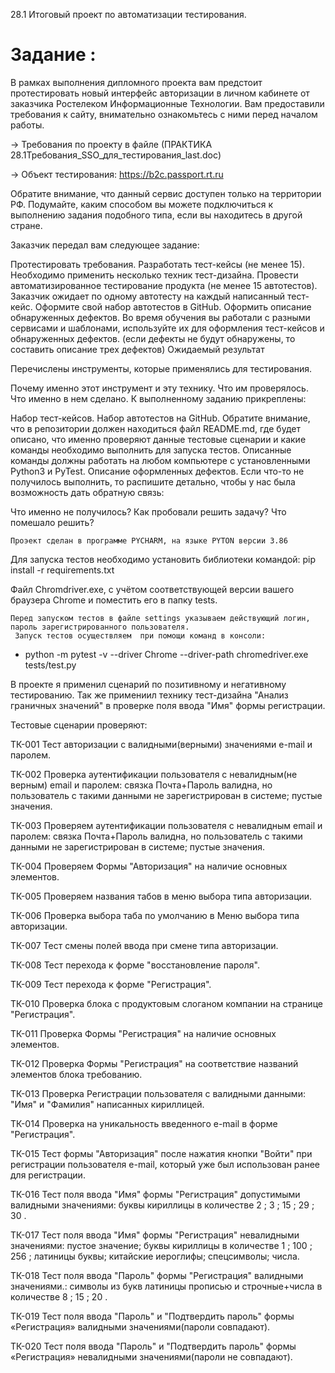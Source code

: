 28.1 Итоговый проект по автоматизации тестирования.
# Задание :
В рамках выполнения дипломного проекта вам предстоит протестировать новый интерфейс авторизации в личном кабинете от заказчика Ростелеком Информационные Технологии. Вам предоставили требования к сайту, внимательно ознакомьтесь с ними перед началом работы. 

→ Требования по проекту в файле (ПРАКТИКА 28.1Требования_SSO_для_тестирования_last.doc)

→ Объект тестирования: https://b2c.passport.rt.ru

Обратите внимание, что данный сервис доступен только на территории РФ. Подумайте, каким способом вы можете подключиться к выполнению задания подобного типа, если вы находитесь в другой стране.

Заказчик передал вам следующее задание:

Протестировать требования.
Разработать тест-кейсы (не менее 15). Необходимо применить несколько техник тест-дизайна.
Провести автоматизированное тестирование продукта (не менее 15 автотестов). Заказчик ожидает по одному автотесту на каждый написанный тест-кейс. Оформите свой набор автотестов в GitHub.
Оформить описание обнаруженных дефектов. Во время обучения вы работали с разными сервисами и шаблонами, используйте их для оформления тест-кейсов и обнаруженных дефектов. (если дефекты не будут обнаружены, то составить описание трех дефектов)
Ожидаемый результат

Перечислены инструменты, которые применялись для тестирования.

Почему именно этот инструмент и эту технику.
Что им проверялось.
Что именно в нем сделано.
К выполненному заданию прикреплены:

Набор тест-кейсов.
Набор автотестов на GitHub. Обратите внимание, что в репозитории должен находиться файл README.md, где будет описано, что именно проверяют данные тестовые сценарии и какие команды необходимо выполнить для запуска тестов. Описанные команды должны работать на любом компьютере с установленными Python3 и PyTest.
Описание оформленных дефектов.
Если что-то не получилось выполнить, то распишите детально, чтобы у нас была возможность дать обратную связь:

Что именно не получилось?
Как пробовали решить задачу?
Что помешало решить?

	Проэект сделан в программе PYCHARM, на языке PYTON версии 3.86
  
Для запуска тестов необходимо установить библиотеки командой:
pip install -r requirements.txt

Файл Chromdriver.exe, с учётом соответствующей версии вашего  браузера Chrome и поместить его в папку tests. 

    Перед запуском тестов в файле settings указываем действующий логин, пароль зарегистрированного пользователя.
     Запуск тестов осуществляем  при помощи команд в консоли:
- python -m pytest -v --driver Chrome --driver-path chromedriver.exe tests/test.py


В проекте я применил сценарий по позитивному и негативному тестированию.
Так же примениил технику тест-дизайна
 "Анализ граничных значений" в проверке поля ввода "Имя" формы регистрации.


Тестовые сценарии проверяют:

TК-001 Тест авторизации с валидными(верными) значениями e-mail и паролем.

TК-002 Проверка аутентификации пользователя с невалидным(не верным) email и паролем:
связка Почта+Пароль валидна, но пользователь с такими данными не зарегистрирован в системе;
пустые значения.

TК-003 Проверяем аутентификации пользователя с невалидным email и паролем:
связка Почта+Пароль валидна, но пользователь с такими данными не зарегистрирован в системе;
пустые значения.

ТК-004 Проверяем Формы "Авторизация" на наличие основных элементов.

TК-005 Проверяем названия табов в меню выбора типа авторизации.

TК-006 Проверка выбора таба по умолчанию в Меню выбора типа авторизации.

TК-007 Тест смены полей ввода при смене типа авторизации.

TК-008 Тест перехода к форме "восстановление пароля".

TК-009 Тест перехода к форме "Регистрация".

TК-010 Проверка блока с продуктовым слоганом компании на странице "Регистрация".
    
TК-011 Проверка Формы "Регистрация" на наличие основных элементов.

TК-012 Проверка Формы "Регистрация" на соответствие названий элементов блока требованию.

TК-013 Проверка Регистрации пользователя с валидными данными: "Имя" и "Фамилия" написанных кириллицей.

TК-014 Проверка на уникальность введенного e-mail в форме "Регистрация".

TК-015 Тест формы "Авторизация" после нажатия кнопки "Войти" при регистрации пользователя e-mail,
который уже был использован ранее для регистрации.

TК-016 Тест поля ввода "Имя" формы "Регистрация" допустимыми валидными значениями:
буквы кириллицы в количестве 2 ; 3 ; 15 ; 29 ; 30 .

TК-017 Тест поля ввода "Имя" формы "Регистрация" невалидными значениями:
пустое значение;
буквы кириллицы в количестве 1 ; 100 ; 256 ;
латиницы буквы; китайские иероглифы; спецсимволы; числа.

TК-018 Тест поля ввода "Пароль" формы "Регистрация" валидными значениями.:
символы из букв латиницы прописью и строчные+числа в количестве 8 ; 15 ; 20 .

TК-019 Тест поля ввода "Пароль" и "Подтвердить пароль" формы «Регистрация»
валидными значениями(пароли совпадают).

TК-020 Тест поля ввода "Пароль" и "Подтвердить пароль" формы «Регистрация»
невалидными значениями(пароли не совпадают).
